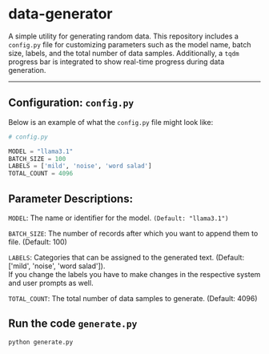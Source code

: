 # data-generator

A simple utility for generating random  data. This repository includes a `config.py` file for customizing parameters such as the model name, batch size, labels, and the total number of data samples. Additionally, a `tqdm` progress bar is integrated to show real-time progress during data generation.

---

## Configuration: `config.py`

Below is an example of what the `config.py` file might look like:

```python
# config.py

MODEL = "llama3.1"
BATCH_SIZE = 100
LABELS = ['mild', 'noise', 'word salad']
TOTAL_COUNT = 4096
```

## Parameter Descriptions:

`MODEL`: The name or identifier for the model. `(Default: "llama3.1")`

`BATCH_SIZE`: The number of records after which you want to append them to file. (Default: 100)

`LABELS`: Categories that can be assigned to the generated text. (Default: ['mild', 'noise', 'word salad']). <br> If you change the labels you have to make changes in the respective system and user prompts as well.

`TOTAL_COUNT`: The total number of data samples to generate. (Default: 4096)

## Run the code `generate.py`
```terminal
python generate.py
```
